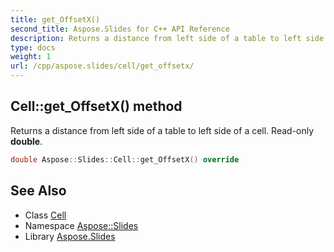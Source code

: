 ```yaml
---
title: get_OffsetX()
second_title: Aspose.Slides for C++ API Reference
description: Returns a distance from left side of a table to left side of a cell. Read-only double.
type: docs
weight: 1
url: /cpp/aspose.slides/cell/get_offsetx/
---
```

## Cell::get_OffsetX() method


Returns a distance from left side of a table to left side of a cell. Read-only **double**.

```cpp
double Aspose::Slides::Cell::get_OffsetX() override
```

## See Also

* Class [Cell](./)
* Namespace [Aspose::Slides](../)
* Library [Aspose.Slides](../../)